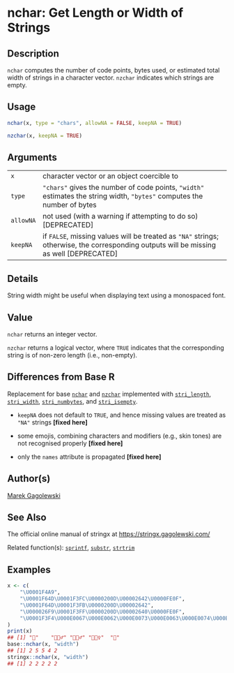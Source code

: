 # nchar: Get Length or Width of Strings

## Description

`nchar` computes the number of code points, bytes used, or estimated total width of strings in a character vector. `nzchar` indicates which strings are empty.

## Usage

```r
nchar(x, type = "chars", allowNA = FALSE, keepNA = TRUE)

nzchar(x, keepNA = TRUE)
```

## Arguments

|           |                                                                                                                                           |
|-----------|-------------------------------------------------------------------------------------------------------------------------------------------|
| `x`       | character vector or an object coercible to                                                                                                |
| `type`    | `"chars"` gives the number of code points, `"width"` estimates the string width, `"bytes"` computes the number of bytes                   |
| `allowNA` | not used (with a warning if attempting to do so) \[DEPRECATED\]                                                                           |
| `keepNA`  | if `FALSE`, missing values will be treated as `"NA"` strings; otherwise, the corresponding outputs will be missing as well \[DEPRECATED\] |

## Details

String width might be useful when displaying text using a monospaced font.

## Value

`nchar` returns an integer vector.

`nzchar` returns a logical vector, where `TRUE` indicates that the corresponding string is of non-zero length (i.e., non-empty).

## Differences from Base R

Replacement for base [`nchar`](https://stat.ethz.ch/R-manual/R-devel/library/base/help/nchar.html) and [`nzchar`](https://stat.ethz.ch/R-manual/R-devel/library/base/help/nzchar.html) implemented with [`stri_length`](https://stringi.gagolewski.com/rapi/stri_length.html), [`stri_width`](https://stringi.gagolewski.com/rapi/stri_width.html), [`stri_numbytes`](https://stringi.gagolewski.com/rapi/stri_numbytes.html), and [`stri_isempty`](https://stringi.gagolewski.com/rapi/stri_isempty.html).

-   `keepNA` does not default to `TRUE`, and hence missing values are treated as `"NA"` strings **\[fixed here\]**

-   some emojis, combining characters and modifiers (e.g., skin tones) are not recognised properly **\[fixed here\]**

-   only the `names` attribute is propagated **\[fixed here\]**

## Author(s)

[Marek Gagolewski](https://www.gagolewski.com/)

## See Also

The official online manual of <span class="pkg">stringx</span> at <https://stringx.gagolewski.com/>

Related function(s): [`sprintf`](sprintf.md), [`substr`](substr.md), [`strtrim`](strtrim.md)

## Examples




```r
x <- c(
    "\U0001F4A9",
    "\U0001F64D\U0001F3FC\U0000200D\U00002642\U0000FE0F",
    "\U0001F64D\U0001F3FB\U0000200D\U00002642",
    "\U000026F9\U0001F3FF\U0000200D\U00002640\U0000FE0F",
    "\U0001F3F4\U000E0067\U000E0062\U000E0073\U000E0063\U000E0074\U000E007F"
)
print(x)
## [1] "💩"    "🙍🏼‍♂️" "🙍🏻‍♂" "⛹🏿‍♀️"  "🏴󠁧󠁢󠁳󠁣󠁴󠁿"
base::nchar(x, "width")
## [1] 2 5 5 4 2
stringx::nchar(x, "width")
## [1] 2 2 2 2 2
```
